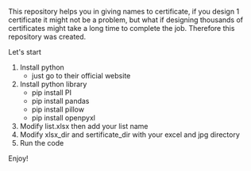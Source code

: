 This repository helps you in giving names to certificate, if you design 1 certificate it might not be a problem, but what if designing thousands of certificates might take a long time to complete the job. Therefore this repository was created.

Let's start

1. Install python
   - just go to their official website
2. Install python library
   - pip install PI
   - pip install pandas
   - pip install pillow
   - pip install openpyxl
3. Modify list.xlsx then add your list name
4. Modify xlsx_dir and sertificate_dir with your excel and jpg directory
5. Run the code

Enjoy!
